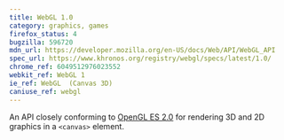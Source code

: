 ```yaml
---
title: WebGL 1.0
category: graphics, games
firefox_status: 4
bugzilla: 596720
mdn_url: https://developer.mozilla.org/en-US/docs/Web/API/WebGL_API
spec_url: https://www.khronos.org/registry/webgl/specs/latest/1.0/
chrome_ref: 6049512976023552
webkit_ref: WebGL 1
ie_ref: WebGL  (Canvas 3D)
caniuse_ref: webgl
---
```


An API closely conforming to [OpenGL ES 2.0](https://www.khronos.org/opengles/2_X/) for rendering 3D and 2D graphics in a `<canvas>` element.
